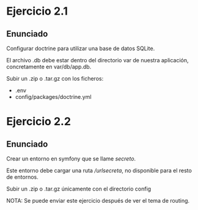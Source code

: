 Ejercicio 2.1
=============

Enunciado
---------

Configurar doctrine para utilizar una base de datos SQLite.

El archivo .db debe estar dentro del directorio var de nuestra aplicación, 
concretamente en var/db/app.db.

Subir un .zip o .tar.gz con los ficheros:
- .env
- config/packages/doctrine.yml



Ejercicio 2.2
=============

Enunciado
---------

Crear un entorno en symfony que se llame *secreto*.

Este entorno debe cargar una ruta */urlsecreta*, no disponible para el resto de entornos.

Subir un .zip o .tar.gz únicamente con el directorio config


NOTA: Se puede enviar este ejercicio después de ver el tema de routing.



